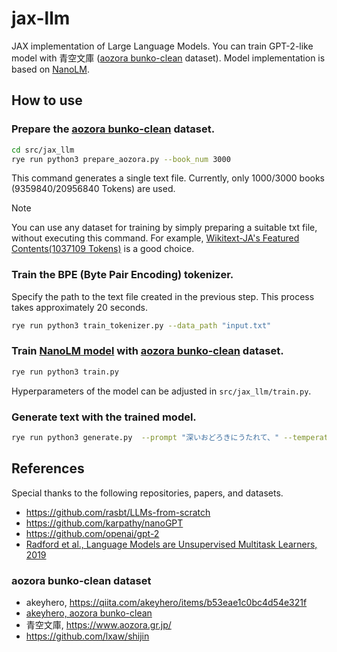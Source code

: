 # jax-llm
JAX implementation of Large Language Models.
You can train GPT-2-like model with 青空文庫 ([aozora bunko-clean](https://huggingface.co/datasets/globis-university/aozorabunko-clean) dataset).
Model implementation is based on [NanoLM](https://optax.readthedocs.io/en/latest/_collections/examples/nanolm.html).

## How to use

###  Prepare the [aozora bunko-clean](https://huggingface.co/datasets/globis-university/aozorabunko-clean) dataset.

```bash
cd src/jax_llm
rye run python3 prepare_aozora.py --book_num 3000
```
This command generates a single text file. Currently, only 1000/3000 books (9359840/20956840 Tokens) are used.

> [!NOTE]
> You can use any dataset for training by simply preparing a suitable txt file, without executing this command. For example, [Wikitext-JA's Featured Contents(1037109 Tokens)](http://www.lsta.media.kyoto-u.ac.jp/resource/data/wikitext-ja/Featured_Contents.txt) is a good choice.

###  Train the BPE (Byte Pair Encoding) tokenizer.
Specify the path to the text file created in the previous step. This process takes approximately 20 seconds.
```bash
rye run python3 train_tokenizer.py --data_path "input.txt"
```

###  Train [NanoLM model](https://optax.readthedocs.io/en/latest/_collections/examples/nanolm.html) with [aozora bunko-clean](https://huggingface.co/datasets/globis-university/Aozorabunko-clean) dataset.
```bash
rye run python3 train.py
```
Hyperparameters of the model can be adjusted in `src/jax_llm/train.py`.


### Generate text with the trained model.
```bash
rye run python3 generate.py  --prompt "深いおどろきにうたれて、" --temperature 0.7 --max_new_tokens 50 --top_k 30
```



## References
Special thanks to the following repositories, papers, and datasets.
- https://github.com/rasbt/LLMs-from-scratch
- https://github.com/karpathy/nanoGPT
- https://github.com/openai/gpt-2
- [Radford et al., Language Models are Unsupervised Multitask Learners, 2019](https://d4mucfpksywv.cloudfront.net/better-language-models/language-models.pdf)

### aozora bunko-clean dataset
- akeyhero, https://qiita.com/akeyhero/items/b53eae1c0bc4d54e321f
- [akeyhero, aozora bunko-clean](https://huggingface.co/datasets/globis-university/aozorabunko-clean)
- 青空文庫, https://www.aozora.gr.jp/
- https://github.com/lxaw/shijin